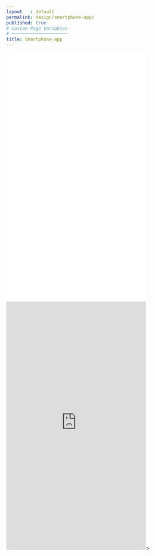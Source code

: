 ```yaml
---
layout   : default
permalink: design/smartphone-app/
published: true
# Custom Page Variables
# ─────────────────────
title: Smartphone-app
---
```

<div class="container">
<div class="row">
<div class="col-12">
<iframe width="375" height="667" src="../../assets/Images/DEFINITIEF.mp4" frameborder="0" allow="autoplay; encrypted-media" allowfullscreen></iframe> 
</div>

<iframe width="375" height="667" src="https://xd.adobe.com/embed/05d16162-2154-43f5-7f75-25cf28e1a2c3-73e0/" frameborder="0" allowfullscreen></iframe>>

</div>
</div>
